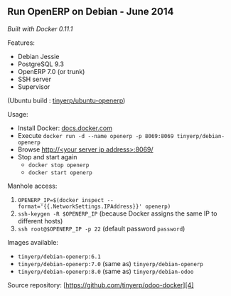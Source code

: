 Run OpenERP on Debian - June 2014
---------------------------------

*Built with Docker 0.11.1*

Features:

 - Debian Jessie
 - PostgreSQL 9.3
 - OpenERP 7.0 (or trunk)
 - SSH server
 - Supervisor

(Ubuntu build : [tinyerp/ubuntu-openerp][1])

Usage:

 - Install Docker: [docs.docker.com][2]
 - Execute
 `docker run -d --name openerp -p 8069:8069 tinyerp/debian-openerp`
 - Browse [http://&lt;your server ip address&gt;:8069/][3]
 - Stop and start again
   - `docker stop openerp`
   - `docker start openerp`

Manhole access:

 1. `OPENERP_IP=$(docker inspect --format='{{.NetworkSettings.IPAddress}}' openerp)`
 2. `ssh-keygen -R $OPENERP_IP` (because Docker assigns the same IP to different hosts)
 3. `ssh root@$OPENERP_IP -p 22` (default password `password`)

Images available:

 - `tinyerp/debian-openerp:6.1`
 - `tinyerp/debian-openerp:7.0` (same as) `tinyerp/debian-openerp`
 - `tinyerp/debian-openerp:8.0` (same as) `tinyerp/debian-odoo`

Source repository: [https://github.com/tinyerp/odoo-docker][4]

  [1]: https://registry.hub.docker.com/u/tinyerp/ubuntu-openerp/
  [2]: https://docs.docker.com/ "docs.docker.com"
  [3]: http://127.0.0.1:8069/
  [4]: https://github.com/tinyerp/odoo-docker
